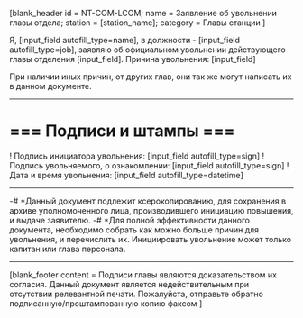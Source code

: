 [blank_header
id = NT-COM-LCOM;
name = Заявление об увольнении главы отдела;
station = [station_name];
category = Главы станции
]

Я, [input_field autofill_type=name], в должности - [input_field autofill_type=job], заявляю об официальном увольнении действующего главы отделения [input_field].
Причина увольнения: [input_field]

При наличии иных причин, от других глав, они так же могут написать их в данном документе.

---

# === Подписи и штампы ===

! Подпись инициатора увольнения: [input_field autofill_type=sign]
! Подпись увольняемого, о ознакомлении: [input_field autofill_type=sign]
! Дата и время увольнения: [input_field autofill_type=datetime]

---

-# *Данный документ подлежит ксерокопированию, для сохранения в архиве уполномоченного лица, производившего инициацию повышения, и выдаче заявителю.
-# *Для полной эффективности данного документа, необходимо собрать как можно больше причин для увольнения, и перечислить их. Инициировать увольнение может только капитан или глава персонала.

---

[blank_footer
content = Подписи главы являются доказательством их согласия.
Данный документ является недействительным при отсутствии релевантной печати.
Пожалуйста, отправьте обратно подписанную/проштампованную копию факсом
]
